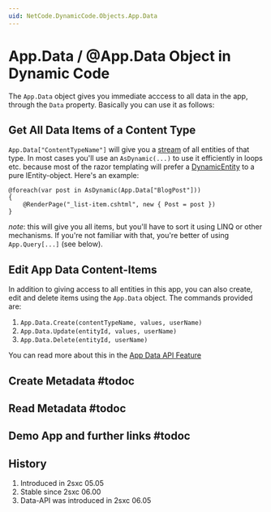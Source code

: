 ```yaml
---
uid: NetCode.DynamicCode.Objects.App.Data
---
```

# App.Data / @App.Data Object in Dynamic Code

The `App.Data` object gives you immediate acccess to all data in the app, through the `Data` property. Basically you can use it as follows:


## Get All Data Items of a Content Type

`App.Data["ContentTypeName"]` will give you a [stream](xref:ToSic.Eav.DataSources.IDataStream) of all entities of that type. In most cases you'll use an `AsDynamic(...)` to use it efficiently in loops etc. because most of the razor templating will prefer a [DynamicEntity](xref:NetCode.DynamicData.DynamicEntity) to a pure IEntity-object. Here's an example:

```razor
@foreach(var post in AsDynamic(App.Data["BlogPost"]))
{
    @RenderPage("_list-item.cshtml", new { Post = post })
}
```

_note_: this will give you all items, but you'll have to sort it using LINQ or other mechanisms. If you're not familiar with that, you're better of using `App.Query[...]` (see below). 


## Edit App Data Content-Items

In addition to giving access to all entities in this app, you can also create, edit and delete items using the `App.Data` object. The commands provided are:

1. `App.Data.Create(contentTypeName, values, userName)`
1. `App.Data.Update(entityId, values, userName)`
1. `App.Data.Delete(entityId, userName)`

You can read more about this in the [App Data API Feature](xref:Feat.AppDataApi)


## Create Metadata #todoc


## Read Metadata #todoc


## Demo App and further links #todoc


## History

1. Introduced in 2sxc 05.05
2. Stable since 2sxc 06.00
3. Data-API was introduced in 2sxc 06.05

